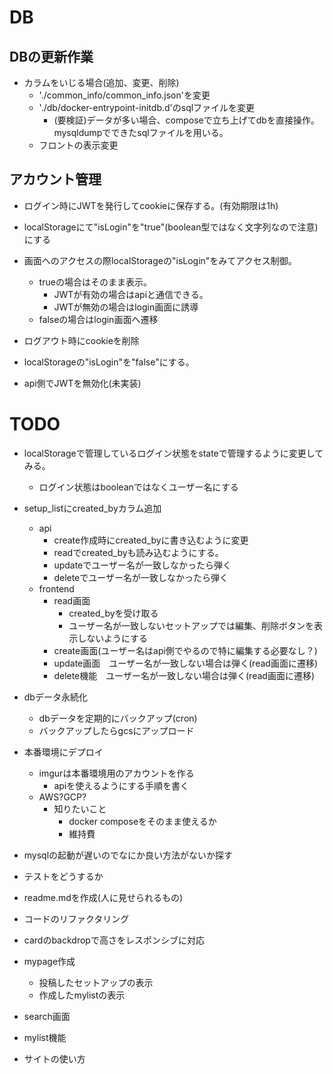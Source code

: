 # DB
## DBの更新作業
- カラムをいじる場合(追加、変更、削除)
  - './common_info/common_info.json'を変更
  - './db/docker-entrypoint-initdb.d'のsqlファイルを変更
    - (要検証)データが多い場合、composeで立ち上げてdbを直接操作。mysqldumpでできたsqlファイルを用いる。
  - フロントの表示変更

## アカウント管理
- ログイン時にJWTを発行してcookieに保存する。(有効期限は1h)
- localStorageにて"isLogin"を"true"(boolean型ではなく文字列なので注意)にする

- 画面へのアクセスの際localStorageの"isLogin"をみてアクセス制御。
  - trueの場合はそのまま表示。
    - JWTが有効の場合はapiと通信できる。
    - JWTが無効の場合はlogin画面に誘導
  - falseの場合はlogin画面へ遷移

- ログアウト時にcookieを削除
- localStorageの"isLogin"を"false"にする。
- api側でJWTを無効化(未実装)


# TODO

- localStorageで管理しているログイン状態をstateで管理するように変更してみる。
  - ログイン状態はbooleanではなくユーザー名にする

- setup_listにcreated_byカラム追加
  - api
    - create作成時にcreated_byに書き込むように変更
    - readでcreated_byも読み込むようにする。
    - updateでユーザー名が一致しなかったら弾く
    - deleteでユーザー名が一致しなかったら弾く
  - frontend
    - read画面
      - created_byを受け取る
      - ユーザー名が一致しないセットアップでは編集、削除ボタンを表示しないようにする
    - create画面(ユーザー名はapi側でやるので特に編集する必要なし？)
    - update画面　ユーザー名が一致しない場合は弾く(read画面に遷移)
    - delete機能　ユーザー名が一致しない場合は弾く(read画面に遷移)


- dbデータ永続化
  - dbデータを定期的にバックアップ(cron)
  - バックアップしたらgcsにアップロード
- 本番環境にデプロイ
  - imgurは本番環境用のアカウントを作る
    - apiを使えるようにする手順を書く
  - AWS?GCP?
    - 知りたいこと
      - docker composeをそのまま使えるか
      - 維持費


- mysqlの起動が遅いのでなにか良い方法がないか探す
- テストをどうするか
- readme.mdを作成(人に見せられるもの)
- コードのリファクタリング
- cardのbackdropで高さをレスポンシブに対応
- mypage作成
  - 投稿したセットアップの表示
  - 作成したmylistの表示
- search画面
- mylist機能
- サイトの使い方

